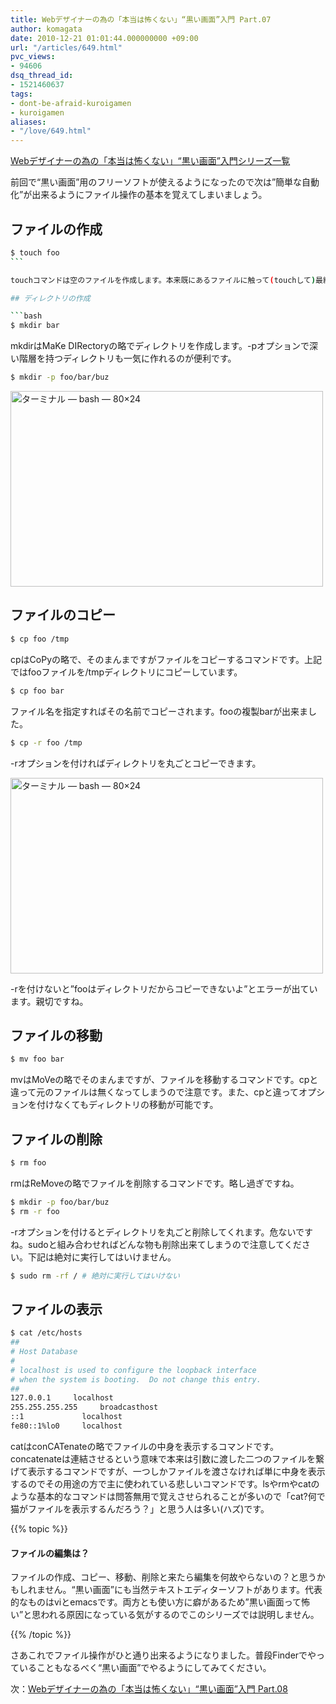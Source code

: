 ```yaml
---
title: Webデザイナーの為の「本当は怖くない」“黒い画面”入門 Part.07
author: komagata
date: 2010-12-21 01:01:44.000000000 +09:00
url: "/articles/649.html"
pvc_views:
- 94606
dsq_thread_id:
- 1521460637
tags:
- dont-be-afraid-kuroigamen
- kuroigamen
aliases:
- "/love/649.html"
---
```

[Webデザイナーの為の「本当は怖くない」“黒い画面”入門シリーズ一覧][1]

前回で“黒い画面”用のフリーソフトが使えるようになったので次は&#8221;簡単な自動化&#8221;が出来るようにファイル操作の基本を覚えてしまいましょう。

## ファイルの作成

````bash
$ touch foo
```

touchコマンドは空のファイルを作成します。本来既にあるファイルに触って(touchして)最終更新日を更新するだけのコマンドですが、空ファイルを作るのにも使われます。

## ディレクトリの作成

```bash
$ mkdir bar
````

mkdirはMaKe DIRectoryの略でディレクトリを作成します。-pオプションで深い階層を持つディレクトリも一気に作れるのが便利です。

```bash
$ mkdir -p foo/bar/buz
```

  <a href="http://www.flickr.com/photos/komagata/5277162694/" title="ターミナル — bash — 80×24 by komagata, on Flickr"><img src="http://farm6.static.flickr.com/5203/5277162694_308eae9af9.jpg" width="500" height="313" alt="ターミナル — bash — 80×24" /></a>


## ファイルのコピー

```bash
$ cp foo /tmp
```

cpはCoPyの略で、そのまんまですがファイルをコピーするコマンドです。上記ではfooファイルを/tmpディレクトリにコピーしています。

```bash
$ cp foo bar
```

ファイル名を指定すればその名前でコピーされます。fooの複製barが出来ました。

```bash
$ cp -r foo /tmp
```

-rオプションを付ければディレクトリを丸ごとコピーできます。

<img src="http://farm6.static.flickr.com/5242/5277169482_506bfa2952.jpg" width="500" height="313" alt="ターミナル — bash — 80×24" />

-rを付けないと&#8221;fooはディレクトリだからコピーできないよ&#8221;とエラーが出ています。親切ですね。

## ファイルの移動

```bash
$ mv foo bar
```

mvはMoVeの略でそのまんまですが、ファイルを移動するコマンドです。cpと違って元のファイルは無くなってしまうので注意です。また、cpと違ってオプションを付けなくてもディレクトリの移動が可能です。

## ファイルの削除

```bash
$ rm foo
```

rmはReMoveの略でファイルを削除するコマンドです。略し過ぎですね。

```bash
$ mkdir -p foo/bar/buz
$ rm -r foo
```

-rオプションを付けるとディレクトリを丸ごと削除してくれます。危ないですね。sudoと組み合わせればどんな物も削除出来てしまうので注意してください。下記は絶対に実行してはいけません。

```bash
$ sudo rm -rf / # 絶対に実行してはいけない
```

## ファイルの表示

```bash
$ cat /etc/hosts
##
# Host Database
#
# localhost is used to configure the loopback interface
# when the system is booting.  Do not change this entry.
##
127.0.0.1     localhost
255.255.255.255     broadcasthost
::1             localhost
fe80::1%lo0     localhost
```

catはconCATenateの略でファイルの中身を表示するコマンドです。concatenateは連結させるという意味で本来は引数に渡した二つのファイルを繋げて表示するコマンドですが、一つしかファイルを渡さなければ単に中身を表示するのでその用途の方で主に使われている悲しいコマンドです。lsやrmやcatのような基本的なコマンドは問答無用で覚えさせられることが多いので「cat?何で猫がファイルを表示するんだろう？」と思う人は多い(ハズ)です。

{{% topic %}}
#### ファイルの編集は？

ファイルの作成、コピー、移動、削除と来たら編集を何故やらないの？と思うかもしれません。“黒い画面”にも当然テキストエディターソフトがあります。代表的なものはviとemacsです。両方とも使い方に癖があるため&#8221;黒い画面って怖い&#8221;と思われる原因になっている気がするのでこのシリーズでは説明しません。

{{% /topic %}}

さあこれでファイル操作がひと通り出来るようになりました。普段Finderでやっていることもなるべく“黒い画面”でやるようにしてみてください。

次：[Webデザイナーの為の「本当は怖くない」“黒い画面”入門 Part.08][2]

 [1]: http://fjord.jp/tag/dont-be-afraid-kuroigamen
 [2]: http://fjord.jp/love/655.html

